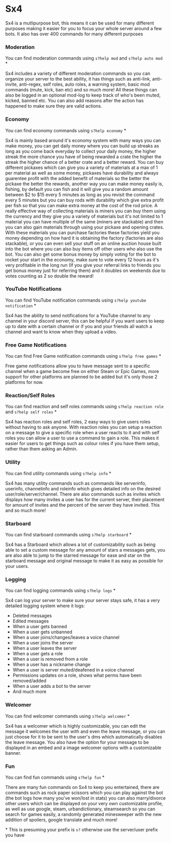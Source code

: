 # Sx4

Sx4 is a mutlipurpose bot, this means it can be used for many different purposes making it easier for you to focus your whole server around a few bots. It also has over 400 commands for many different purposes

### Moderation

You can find moderation commands using `s?help mod` and `s?help auto mod` *

Sx4 includes a variety of different moderation commands so you can organize your server to the best ability, it has things such as anti-link, anti-invite, anti-regex, self roles, auto roles, a warning system, basic mod commands (mute, kick, ban etc) and so much more! All these things can also be logged in an optional mod-log to keep track of who's been muted, kicked, banned etc. You can also add reasons after the action has happened to make sure they are valid actions.

### Economy

You can find economy commands using `s?help economy` *

Sx4 is mainly based around it's economy system with many ways you can make money, you can get daily money where you can build up
streaks as long as you come back everyday to collect your daily money, the higher streak the more chance you have of being
rewarded a crate the higher the streak the higher chance of a better crate and a better reward. You can buy different pickaxes
which can give you a variety of materials at a max of 1 per material as well as some money, pickaxes have durability and always
guarentee profit with the added benefit of materials so the better the pickaxe the better the rewards, another way you can make
money easily is, fishing, by default you can fish and it will give you a random amount between $2 to $15 every 5 minutes as long as
you revisit the command every 5 minutes but you can buy rods with durability which give extra profit per fish so that you can make
extra money at the cost of the rod price.
A really effective way of collecting materials is miners you can buy them using the currency and they
give you a variety of materials but it's not limited to 1 material you can have multiple of the same (miners are stackable) and
then you can also gain materials through using your pickaxe and opening crates. With these materials you can purchase factories
these factories yield you money depending on how hard it is obtaining the factory (factories are also stackable), or you can even
sell your stuff on an online auction house built into the bot where you can also buy items off other users who also use the bot.
You can also get some bonus money by simply voting for the bot to rocket your start in the economy, make sure to vote every 12
hours as it's very profitable in the long run (If you give your referral links to friends you get bonus money just for referring them) and it doubles on weekends due to votes counting as 2 so double the reward!

### YouTube Notifications

You can find YouTube notification commands using `s?help youtube notification` *

Sx4 has the ability to send notifications for a YouTube channel to any channel in your discord server, this can be helpful if you want users to keep up to date with a certain channel or if you and your friends all watch a channel and want to know when they upload a video.

### Free Game Notifications

You can find Free Game notification commands using `s?help free games` *

Free game notifications allow you to have message sent to a specific channel when a game become free on either Steam or Epic Games, more support for other platforms are planned to be added but it's only those 2 platforms for now.

### Reaction/Self Roles

You can find reaction and self roles commands using `s?help reaction role` and `s?help self roles` *

Sx4 has reaction roles and self roles, 2 easy ways to give users roles without having to ask anyone. With reaction roles you can setup a reaction on a message to give a specific role when a user reacts to it and with self roles you can allow a user to use a command to gain a role. This makes it easier for users to get things such as colour roles if you have them setup, rather than them asking an Admin.

### Utility

You can find utility commands using `s?help info` *

Sx4 has many utility commands such as commands like serverinfo, userinfo, channelinfo and roleinfo which gives detailed info on the desired user/role/server/channel. There are also commands such as invites which displays how many invites a user has for the current server, their placement for amount of invites and the percent of the server they have invited. This and so much more!

### Starboard

You can find starboard commands using `s?help starboard` *

Sx4 has a Starboard which allows a lot of customizability such as being able to set a custom message for any amount of stars a messages gets, you are also able to jump to the starred message for ease and star on the starboard message and original message to make it as easy as possible for your users.

### Logging

You can find logging commands using `s?help logs` *

Sx4 can log your server to make sure your server stays safe, it has a very detailed logging system where it logs:

* Deleted messages
* Edited messages
* When a user gets banned
* When a user gets unbanned
* When a user joins/changes/leaves a voice channel
* When a user joins the server
* When a user leaves the server
* When a user gets a role
* When a user is removed from a role
* When a user has a nickname change
* When a user is server muted/deafened in a voice channel
* Permissions updates on a role, shows what perms have been removed/added
* When a user adds a bot to the server
* And much more

### Welcomer

You can find welcomer commands using `s?help welcomer` *

Sx4 has a welcomer which is highly customizable, you can edit the message it welcomes the user with and even the leave message, or you can just choose for it to be sent to the user's dms which automatically disables the leave message. You also have the option for your message to be displayed in an embed and a image welcomer options with a customizable banner.

### Fun

You can find fun commands using `s?help fun` *

There are many fun commands on Sx4 to keep you entertained, there are commands such as rock paper scissors which you can play against the bot (the bot logs how many you've won/lost in stats) you can also marry/divorce other users which can be displayed on your very own customizable profile, as well as use google, steam, urbandictionary, steamsearch so you can search for games easily, a randomly generated minesweeper with the new addition of spoilers, google translate and much more!

\* This is presuming your prefix is `s?` otherwise use the server/user prefix you have
